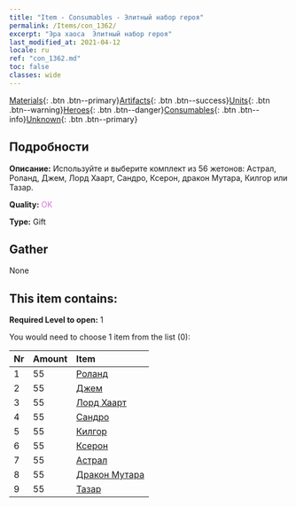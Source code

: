 ```yaml
---
title: "Item - Consumables - Элитный набор героя"
permalink: /Items/con_1362/
excerpt: "Эра хаоса  Элитный набор героя"
last_modified_at: 2021-04-12
locale: ru
ref: "con_1362.md"
toc: false
classes: wide
---
```

 [Materials](/ru/Items/){: .btn .btn--primary}[Artifacts](/ru/Items/Artifacts/){: .btn .btn--success}[Units](/ru/Items/Units/){: .btn .btn--warning}[Heroes](/ru/Items/Heroes/){: .btn .btn--danger}[Consumables](/ru/Items/Consumables/){: .btn .btn--info}[Unknown](/ru/Items/Unknown/){: .btn .btn--primary}

## Подробности
 **Описание:** Используйте и выберите комплект из 56 жетонов: Астрал, Роланд, Джем, Лорд Хаарт, Сандро, Ксерон, дракон Мутара, Килгор или Тазар.

 **Quality:** <span style="color: #DA70D6">OK</span>

 **Type:** Gift

## Gather

  None

## This item contains:

 **Required Level to open:** 1

 You would need to choose 1 item from the list (0):

  | Nr | Amount |     Item    |
  |:---|:-------|:------------|
  | 1 | 55 | [Роланд](/ru/Items/her_362/) | 
  | 2 | 55 | [Джем](/ru/Items/her_369/) | 
  | 3 | 55 | [Лорд Хаарт](/ru/Items/her_370/) | 
  | 4 | 55 | [Сандро](/ru/Items/her_371/) | 
  | 5 | 55 | [Килгор](/ru/Items/her_374/) | 
  | 6 | 55 | [Ксерон](/ru/Items/her_383/) | 
  | 7 | 55 | [Астрал](/ru/Items/her_388/) | 
  | 8 | 55 | [Дракон Мутара](/ru/Items/her_390/) | 
  | 9 | 55 | [Тазар](/ru/Items/her_393/) | 

